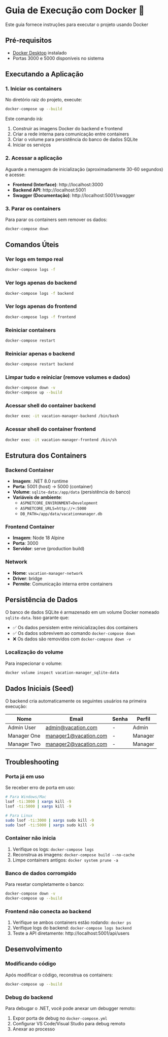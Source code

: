 # Guia de Execução com Docker 🐳

Este guia fornece instruções para executar o projeto usando Docker

## Pré-requisitos

- [Docker Desktop](https://www.docker.com/products/docker-desktop/) instalado
- Portas 3000 e 5000 disponíveis no sistema

## Executando a Aplicação

### 1. Iniciar os containers

No diretório raiz do projeto, execute:

```bash
docker-compose up --build
```

Este comando irá:

1. Construir as imagens Docker do backend e frontend
2. Criar a rede interna para comunicação entre containers
3. Criar o volume para persistência do banco de dados SQLite
4. Iniciar os serviços

### 2. Acessar a aplicação

Aguarde a mensagem de inicialização (aproximadamente 30-60 segundos) e acesse:

- **Frontend (Interface)**: http://localhost:3000
- **Backend API**: http://localhost:5001
- **Swagger (Documentação)**: http://localhost:5001/swagger

### 3. Parar os containers

Para parar os containers sem remover os dados:

```bash
docker-compose down
```

## Comandos Úteis

### Ver logs em tempo real

```bash
docker-compose logs -f
```

### Ver logs apenas do backend

```bash
docker-compose logs -f backend
```

### Ver logs apenas do frontend

```bash
docker-compose logs -f frontend
```

### Reiniciar containers

```bash
docker-compose restart
```

### Reiniciar apenas o backend

```bash
docker-compose restart backend
```

### Limpar tudo e reiniciar (remove volumes e dados)

```bash
docker-compose down -v
docker-compose up --build
```

### Acessar shell do container backend

```bash
docker exec -it vacation-manager-backend /bin/bash
```

### Acessar shell do container frontend

```bash
docker exec -it vacation-manager-frontend /bin/sh
```

## Estrutura dos Containers

### Backend Container

- **Imagem**: .NET 8.0 runtime
- **Porta**: 5001 (host) → 5000 (container)
- **Volume**: `sqlite-data:/app/data` (persistência do banco)
- **Variáveis de ambiente**:
  - `ASPNETCORE_ENVIRONMENT=Development`
  - `ASPNETCORE_URLS=http://+:5000`
  - `DB_PATH=/app/data/vacationmanager.db`

### Frontend Container

- **Imagem**: Node 18 Alpine
- **Porta**: 3000
- **Servidor**: serve (production build)

### Network

- **Nome**: `vacation-manager-network`
- **Driver**: bridge
- **Permite**: Comunicação interna entre containers

## Persistência de Dados

O banco de dados SQLite é armazenado em um volume Docker nomeado `sqlite-data`. Isso garante que:

- ✅ Os dados persistem entre reinicializações dos containers
- ✅ Os dados sobrevivem ao comando `docker-compose down`
- ❌ Os dados são removidos com `docker-compose down -v`

### Localização do volume

Para inspecionar o volume:

```bash
docker volume inspect vacation-manager_sqlite-data
```

## Dados Iniciais (Seed)

O backend cria automaticamente os seguintes usuários na primeira execução:

| Nome        | Email                 | Senha | Perfil  |
| ----------- | --------------------- | ----- | ------- |
| Admin User  | admin@vacation.com    | -     | Admin   |
| Manager One | manager1@vacation.com | -     | Manager |
| Manager Two | manager2@vacation.com | -     | Manager |

## Troubleshooting

### Porta já em uso

Se receber erro de porta em uso:

```bash
# Para Windows/Mac
lsof -ti:3000 | xargs kill -9
lsof -ti:5000 | xargs kill -9

# Para Linux
sudo lsof -ti:3000 | xargs sudo kill -9
sudo lsof -ti:5000 | xargs sudo kill -9
```

### Container não inicia

1. Verifique os logs: `docker-compose logs`
2. Reconstrua as imagens: `docker-compose build --no-cache`
3. Limpe containers antigos: `docker system prune -a`

### Banco de dados corrompido

Para resetar completamente o banco:

```bash
docker-compose down -v
docker-compose up --build
```

### Frontend não conecta ao backend

1. Verifique se ambos containers estão rodando: `docker ps`
2. Verifique logs do backend: `docker-compose logs backend`
3. Teste a API diretamente: http://localhost:5001/api/users

## Desenvolvimento

### Modificando código

Após modificar o código, reconstrua os containers:

```bash
docker-compose up --build
```

### Debug do backend

Para debugar o .NET, você pode anexar um debugger remoto:

1. Expor porta de debug no `docker-compose.yml`
2. Configurar VS Code/Visual Studio para debug remoto
3. Anexar ao processo
